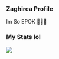 ### Zaghirea Profile 

Im So EPOK 🥶🥶😱


### My Stats lol

<img src="https://github-readme-stats.vercel.app/api?username=zaghireax&&show_icons=true&title_color=ffffff&icon_color=bb2acf&text_color=daf7dc&bg_color=151515">

